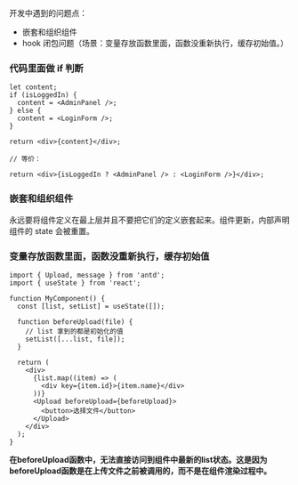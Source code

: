 开发中遇到的问题点：

- 嵌套和组织组件
- hook 闭包问题（场景：变量存放函数里面，函数没重新执行，缓存初始值。）

### 代码里面做 if 判断

```tsx
let content;
if (isLoggedIn) {
  content = <AdminPanel />;
} else {
  content = <LoginForm />;
}

return <div>{content}</div>;

// 等价：

return <div>{isLoggedIn ? <AdminPanel /> : <LoginForm />}</div>;
```

### 嵌套和组织组件

永远要将组件定义在最上层并且不要把它们的定义嵌套起来。组件更新，内部声明组件的 state 会被重置。

### 变量存放函数里面，函数没重新执行，缓存初始值

```tsx
import { Upload, message } from 'antd';
import { useState } from 'react';

function MyComponent() {
  const [list, setList] = useState([]);

  function beforeUpload(file) {
    // list 拿到的都是初始化的值
    setList([...list, file]);
  }

  return (
    <div>
      {list.map((item) => (
        <div key={item.id}>{item.name}</div>
      ))}
      <Upload beforeUpload={beforeUpload}>
        <button>选择文件</button>
      </Upload>
    </div>
  );
}

```

**在beforeUpload函数中，无法直接访问到组件中最新的list状态。这是因为beforeUpload函数是在上传文件之前被调用的，而不是在组件渲染过程中。**